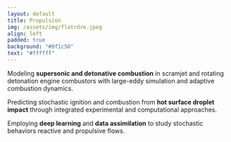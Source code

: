 ```yaml
---
layout: default
title: Propulsion
img: /assets/img/flatrdre.jpeg
align: left
padded: true
background: "#0f1c50"
text: "#ffffff"
---
```


<p class="card-text">
  <i class="fa-solid fa-shuttle-space"></i>
  <span>
    Modeling <strong>supersonic and detonative combustion</strong> in scramjet and rotating detonation engine combustors with large-eddy simulation and adaptive combustion dynamics.
  </span>
</p>
<p class="card-text">
  <i class="fa-solid fa-fire-flame-simple"></i>
  <span>
    Predicting stochastic ignition and combustion from <strong>hot surface droplet impact</strong> through integrated experimental and computational approaches.
  </span>
</p>
<p class="card-text">
  <i class="fa-solid fa-database"></i>
  <span>
    Employing <strong>deep learning</strong> and <strong>data assimilation</strong> to study stochastic behaviors reactive and propulsive flows.
  </span>
</p>